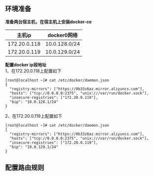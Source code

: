 ## 环境准备
**准备两台宿主机，在宿主机上安装docker-ce**

|  主机ip   | docker0网络  |
|  ----  | ----  |
| 172.20.0.118  | 10.0.128.0/24 |
| 172.20.0.119  | 10.0.129.0/24 |

**配置docker ip段地址**  
1、在172.20.0.118上配置如下
```
[root@localhost ~]# cat /etc/docker/daemon.json 
{
  "registry-mirrors": ["https://0b33z6az.mirror.aliyuncs.com"],
  "hosts": ["tcp://0.0.0.0:2375", "unix:///var/run/docker.sock"], 
  "insecure-registries": ["172.20.0.119"],
  "bip": "10.0.128.1/24"
}
```
2、在172.20.0.119上配置如下
```
[root@localhost ~]# cat /etc/docker/daemon.json
{
  "registry-mirrors": ["https://0b33z6az.mirror.aliyuncs.com"],
  "hosts": ["tcp://0.0.0.0:2375", "unix:///var/run/docker.sock"], 
  "insecure-registries": ["172.20.0.119"],
  "bip": "10.0.129.1/24"
}
```
## 配置路由规则
